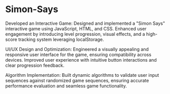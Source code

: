 # Simon-Says

Developed an Interactive Game: Designed and implemented a "Simon Says" interactive game using JavaScript, HTML, and CSS. Enhanced user engagement by introducing level progression, visual effects, and a high-score tracking system leveraging localStorage.

UI/UX Design and Optimization: Engineered a visually appealing and responsive user interface for the game, ensuring compatibility across devices. Improved user experience with intuitive button interactions and clear progression feedback.

Algorithm Implementation: Built dynamic algorithms to validate user input sequences against randomized game sequences, ensuring accurate performance evaluation and seamless game functionality.
